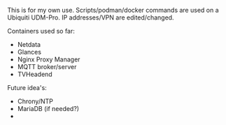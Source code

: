This is for my own use. Scripts/podman/docker commands are used on a Ubiquiti UDM-Pro. IP addresses/VPN are edited/changed.


Containers used so far:
- Netdata
- Glances
- Nginx Proxy Manager
- MQTT broker/server
- TVHeadend

Future idea's:
- Chrony/NTP
- MariaDB (if needed?)
- 
